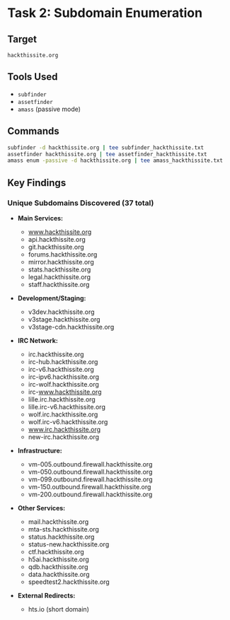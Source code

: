 # Task 2: Subdomain Enumeration

## Target
`hackthissite.org`

## Tools Used
- `subfinder`
- `assetfinder` 
- `amass` (passive mode)

## Commands
```bash
subfinder -d hackthissite.org | tee subfinder_hackthissite.txt
assetfinder hackthissite.org | tee assetfinder_hackthissite.txt
amass enum -passive -d hackthissite.org | tee amass_hackthissite.txt
```

## Key Findings

### Unique Subdomains Discovered (37 total)
- **Main Services:**
  - www.hackthissite.org
  - api.hackthissite.org
  - git.hackthissite.org
  - forums.hackthissite.org
  - mirror.hackthissite.org
  - stats.hackthissite.org
  - legal.hackthissite.org
  - staff.hackthissite.org

- **Development/Staging:**
  - v3dev.hackthissite.org
  - v3stage.hackthissite.org  
  - v3stage-cdn.hackthissite.org

- **IRC Network:**
  - irc.hackthissite.org
  - irc-hub.hackthissite.org
  - irc-v6.hackthissite.org
  - irc-ipv6.hackthissite.org
  - irc-wolf.hackthissite.org
  - irc-www.hackthissite.org
  - lille.irc.hackthissite.org
  - lille.irc-v6.hackthissite.org
  - wolf.irc.hackthissite.org
  - wolf.irc-v6.hackthissite.org
  - www.irc.hackthissite.org
  - new-irc.hackthissite.org

- **Infrastructure:**
  - vm-005.outbound.firewall.hackthissite.org
  - vm-050.outbound.firewall.hackthissite.org
  - vm-099.outbound.firewall.hackthissite.org
  - vm-150.outbound.firewall.hackthissite.org
  - vm-200.outbound.firewall.hackthissite.org

- **Other Services:**
  - mail.hackthissite.org
  - mta-sts.hackthissite.org
  - status.hackthissite.org
  - status-new.hackthissite.org
  - ctf.hackthissite.org
  - h5ai.hackthissite.org
  - qdb.hackthissite.org
  - data.hackthissite.org
  - speedtest2.hackthissite.org

- **External Redirects:**
  - hts.io (short domain)
